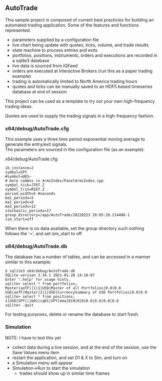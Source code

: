 ## AutoTrade 

This sample project is composed of current best practicies for building an
automated trading application.  Some of the features and functions represented:

* parameters supplied by a configuration file
* live chart being update with quotes, ticks, volume, and trade results
* state machine to process entries and exits
* portfolios, positions, instruments, orders and executions are recorded in a sqlite3 database
* live data is sourced from IQFeed
* orders are executed at Interactive Brokers (run this as a paper trading example)
* trading is automatically limited to North America trading hours
* quotes and ticks can be manually saved to an HDF5 based timeseries database at end of session

This project can be used as a template to try out your own high-frequency trading ideas.

Quotes are used to supply the trading signals in a high-frequency fashion.

### x64/debug/AutoTrade.cfg

This example uses a three time period exponential moving average to generate the entry/exit signals.  
The parameters are sourced in the configuration file (as an example):

x64/debug/AutoTrade.cfg:

```
ib_instance=2
symbol=SPY
#symbol=@ES~
# more combos in ArmsIndex/PanelArmsIndex.cpp
symbol_tick=JT6T.Z
symbol_trin=RI6T.Z
period_width=5 #seconds
ma1_periods=5
ma2_periods=8
ma3_periods=12
stochastic_periods=17
group_directory=/app/AutoTrade/20220223 20:05:28.214488-1
sim_start=off
```

When there is no data available, set the group directory such nothing follows the '=', and set sim_start to off

### x64/debug/AutoTrade.db

The database has a number of tables, and can be accessed in a manner similar to this example:

```
$ sqlite3 x64/debug/AutoTrade.db
SQLite version 3.34.1 2021-01-20 14:10:07
Enter ".help" for usage hints.
sqlite> select * from portfolios;
Master|aoTF||1|1|USD|Master of all Portfolios|0.0|0.0
USD|aoTF|Master|2|1|USD|CurrencySummary of USD Portfolios|0.0|0.0
sqlite> select * from positions;
1|USD|SPY||ib01|iq01|SPY|ema|0|0|0|0|0.0|0.0|0.0|0.0
sqlite> .quit
```

For testing purposes, delete or rename the database to start fresh.

### Simulation

NOTE: I have to test this yet

* collect data during a live session, and at the end of the session, use the Save Values menu item
* restart the application, and set D1 & X to Sim, and turn on
* a Simulation menu will appear
* Simulation->Run to start the simulation
  * trades should show up in similar time frames


